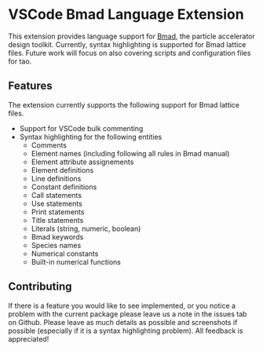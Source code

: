 # VSCode Bmad Language Extension

This extension provides language support for [Bmad](https://github.com/bmad-sim/bmad-ecosystem), the particle accelerator design toolkit.
Currently, syntax highlighting is supported for Bmad lattice files.
Future work will focus on also covering scripts and configuration files for tao.

## Features

The extension currently supports the following support for Bmad lattice files.
 * Support for VSCode bulk commenting
 * Syntax highlighting for the following entities
   * Comments
   * Element names (including following all rules in Bmad manual)
   * Element attribute assignements
   * Element definitions
   * Line definitions
   * Constant definitions
   * Call statements
   * Use statements
   * Print statements
   * Title statements
   * Literals (string, numeric, boolean)
   * Bmad keywords
   * Species names
   * Numerical constants
   * Built-in numerical functions

## Contributing

If there is a feature you would like to see implemented, or you notice a problem with the current package please leave us a note in the issues tab on Github.
Please leave as much details as possible and screenshots if possible (especially if it is a syntax highlighting problem).
All feedback is appreciated!
